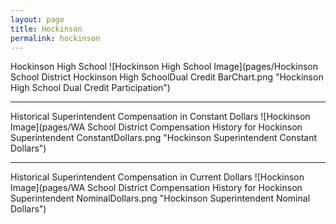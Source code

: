 ```yaml
---
layout: page
title: Hockinson
permalink: hockinson
---
```



Hockinson High School
![Hockinson High School Image](pages/Hockinson School District Hockinson High SchoolDual Credit BarChart.png "Hockinson High School Dual Credit Participation")

___

Historical Superintendent Compensation in Constant Dollars
![Hockinson Image](pages/WA School District Compensation History for Hockinson Superintendent ConstantDollars.png "Hockinson Superintendent Constant Dollars")

___

Historical Superintendent Compensation in Current Dollars
![Hockinson Image](pages/WA School District Compensation History for Hockinson Superintendent NominalDollars.png "Hockinson Superintendent Nominal Dollars")